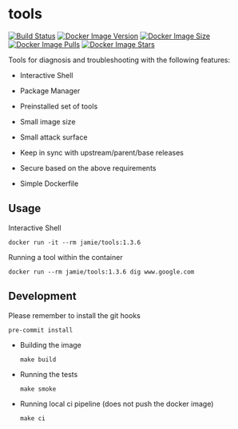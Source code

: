 # tools

[![Build Status](https://github.com/jamiemoore/tools/workflows/ci/badge.svg)](https://github.com/jamiemoore/tools/actions/workflows/ci.yml)
[![Docker Image Version](https://img.shields.io/docker/v/jamie/tools)](https://hub.docker.com/r/jamie/tools)
[![Docker Image Size](https://img.shields.io/docker/image-size/jamie/tools)](https://hub.docker.com/r/jamie/tools)
[![Docker Image Pulls](https://img.shields.io/docker/pulls/jamie/tools)](https://hub.docker.com/r/jamie/tools)
[![Docker Image Stars](https://img.shields.io/docker/stars/jamie/tools)](https://hub.docker.com/r/jamie/tools)

Tools for diagnosis and troubleshooting with the following features:

- Interactive Shell

- Package Manager

- Preinstalled set of tools

- Small image size

- Small attack surface

- Keep in sync with upstream/parent/base releases

- Secure based on the above requirements

- Simple Dockerfile



## Usage

Interactive Shell

```
docker run -it --rm jamie/tools:1.3.6
```

Running a tool within the container

```
docker run --rm jamie/tools:1.3.6 dig www.google.com
```

## Development

Please remember to install the git hooks

```
pre-commit install
```



- Building the image

  ```
  make build
  ```

- Running the tests

  ```
  make smoke
  ```

- Running local ci pipeline (does not push the docker image)

  ```
  make ci
  ```
